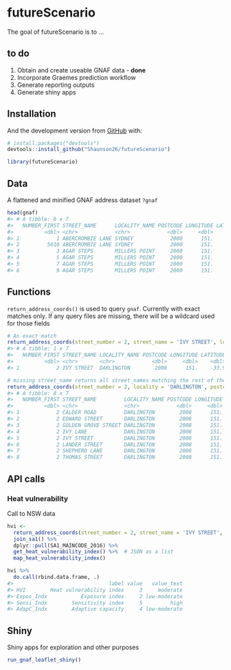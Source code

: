 
<!-- README.md is generated from README.Rmd. Please edit that file -->

# futureScenario

<!-- badges: start -->
<!-- badges: end -->

The goal of futureScenario is to …

## to do

1.  Obtain and create useable GNAF data - **done**
2.  Incorporate Graemes prediction workflow  
3.  Generate reporting outputs  
4.  Generate shiny apps

## Installation

<!--
You can install the released version of futureScenario from [CRAN](https://CRAN.R-project.org) with:

``` r
install.packages("futureScenario")
```
-->

And the development version from [GitHub](https://github.com/) with:

``` r
# install.packages("devtools")
devtools::install_github("Shaunson26/futureScenario")
```

``` r
library(futureScenario)
```

## Data

A flattened and minified GNAF address dataset `?gnaf`

``` r
head(gnaf)
#> # A tibble: 6 x 7
#>   NUMBER_FIRST STREET_NAME      LOCALITY_NAME POSTCODE LONGITUDE LATITUDE MB_2016_CODE
#>          <dbl> <chr>            <chr>            <dbl>     <dbl>    <dbl>        <dbl>
#> 1            1 ABERCROMBIE LANE SYDNEY            2000      151.    -33.9  10742401000
#> 2         5010 ABERCROMBIE LANE SYDNEY            2000      151.    -33.9  10743110000
#> 3            3 AGAR STEPS       MILLERS POINT     2000      151.    -33.9  11205344000
#> 4            5 AGAR STEPS       MILLERS POINT     2000      151.    -33.9  11205344000
#> 5            7 AGAR STEPS       MILLERS POINT     2000      151.    -33.9  11205344000
#> 6            9 AGAR STEPS       MILLERS POINT     2000      151.    -33.9  11205344000
```

## Functions

`return_address_coords()` is used to query `gnaf`. Currently with exact
matches only. If any query files are missing, there will be a wildcard
used for those fields

``` r
# An exact match
return_address_coords(street_number = 2, street_name = 'IVY STREET', locality = 'DARLINGTON', postcode = '2008')
#> # A tibble: 1 x 7
#>   NUMBER_FIRST STREET_NAME LOCALITY_NAME POSTCODE LONGITUDE LATITUDE MB_2016_CODE
#>          <dbl> <chr>       <chr>            <dbl>     <dbl>    <dbl>        <dbl>
#> 1            2 IVY STREET  DARLINGTON        2008      151.    -33.9  10755400000

# missing street_name returns all street_names matching the rest of the query
return_address_coords(street_number = 2, locality = 'DARLINGTON', postcode = '2008')
#> # A tibble: 8 x 7
#>   NUMBER_FIRST STREET_NAME         LOCALITY_NAME POSTCODE LONGITUDE LATITUDE MB_2016_CODE
#>          <dbl> <chr>               <chr>            <dbl>     <dbl>    <dbl>        <dbl>
#> 1            2 CALDER ROAD         DARLINGTON        2008      151.    -33.9  10755730000
#> 2            2 EDWARD STREET       DARLINGTON        2008      151.    -33.9  10756590000
#> 3            2 GOLDEN GROVE STREET DARLINGTON        2008      151.    -33.9  11205732600
#> 4            2 IVY LANE            DARLINGTON        2008      151.    -33.9  10755400000
#> 5            2 IVY STREET          DARLINGTON        2008      151.    -33.9  10755400000
#> 6            2 LANDER STREET       DARLINGTON        2008      151.    -33.9  10756580000
#> 7            2 SHEPHERD LANE       DARLINGTON        2008      151.    -33.9  10751380000
#> 8            2 THOMAS STREET       DARLINGTON        2008      151.    -33.9  10752920000
```

## API calls

### Heat vulnerability

Call to NSW data

``` r
hvi <-
  return_address_coords(street_number = 2, street_name = 'IVY STREET', locality = 'DARLINGTON', postcode = '2008') %>%
  join_sa1() %>%
  dplyr::pull(SA1_MAINCODE_2016) %>%
  get_heat_vulnerability_index() %>%  # JSON as a list
  map_heat_vulnerability_index()

hvi %>% 
  do.call(rbind.data.frame, .)
#>                               label value   value_text
#> HVI        Heat vulnerability index     3     moderate
#> Expos_Indx           Exposure index     2 low-moderate
#> Sensi_Indx        Sensitivity index     5         high
#> AdapC_Indx        Adaptive capacity     4 low-moderate
```

## Shiny

Shiny apps for exploration and other purposes

``` r
run_gnaf_leaflet_shiny()
```
